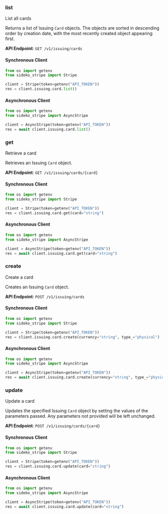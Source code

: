
### list <a name="list"></a>
List all cards

<p>Returns a list of Issuing <code>Card</code> objects. The objects are sorted in descending order by creation date, with the most recently created object appearing first.</p>

**API Endpoint**: `GET /v1/issuing/cards`

#### Synchronous Client

```python
from os import getenv
from sideko_stripe import Stripe

client = Stripe(token=getenv("API_TOKEN"))
res = client.issuing.card.list()
```

#### Asynchronous Client

```python
from os import getenv
from sideko_stripe import AsyncStripe

client = AsyncStripe(token=getenv("API_TOKEN"))
res = await client.issuing.card.list()
```

### get <a name="get"></a>
Retrieve a card

<p>Retrieves an Issuing <code>Card</code> object.</p>

**API Endpoint**: `GET /v1/issuing/cards/{card}`

#### Synchronous Client

```python
from os import getenv
from sideko_stripe import Stripe

client = Stripe(token=getenv("API_TOKEN"))
res = client.issuing.card.get(card="string")
```

#### Asynchronous Client

```python
from os import getenv
from sideko_stripe import AsyncStripe

client = AsyncStripe(token=getenv("API_TOKEN"))
res = await client.issuing.card.get(card="string")
```

### create <a name="create"></a>
Create a card

<p>Creates an Issuing <code>Card</code> object.</p>

**API Endpoint**: `POST /v1/issuing/cards`

#### Synchronous Client

```python
from os import getenv
from sideko_stripe import Stripe

client = Stripe(token=getenv("API_TOKEN"))
res = client.issuing.card.create(currency="string", type_="physical")
```

#### Asynchronous Client

```python
from os import getenv
from sideko_stripe import AsyncStripe

client = AsyncStripe(token=getenv("API_TOKEN"))
res = await client.issuing.card.create(currency="string", type_="physical")
```

### update <a name="update"></a>
Update a card

<p>Updates the specified Issuing <code>Card</code> object by setting the values of the parameters passed. Any parameters not provided will be left unchanged.</p>

**API Endpoint**: `POST /v1/issuing/cards/{card}`

#### Synchronous Client

```python
from os import getenv
from sideko_stripe import Stripe

client = Stripe(token=getenv("API_TOKEN"))
res = client.issuing.card.update(card="string")
```

#### Asynchronous Client

```python
from os import getenv
from sideko_stripe import AsyncStripe

client = AsyncStripe(token=getenv("API_TOKEN"))
res = await client.issuing.card.update(card="string")
```
